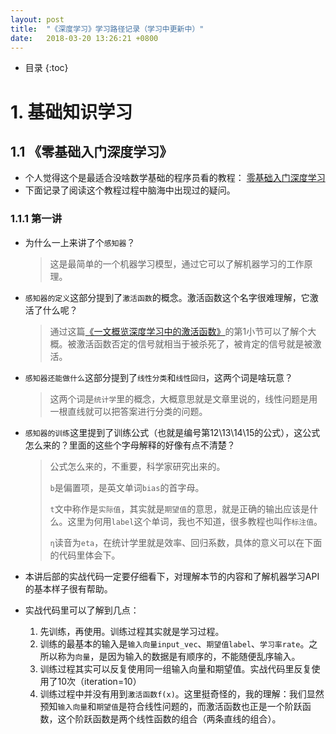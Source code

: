 ```yaml
---
layout: post
title:  "《深度学习》学习路径记录（学习中更新中）"
date:   2018-03-20 13:26:21 +0800
---
```


* 目录
{:toc}
# 1. 基础知识学习

## 1.1 《零基础入门深度学习》

* 个人觉得这个是最适合没啥数学基础的程序员看的教程： [零基础入门深度学习](https://www.zybuluo.com/hanbingtao/note/433855)
* 下面记录了阅读这个教程过程中脑海中出现过的疑问。

### 1.1.1 第一讲

* 为什么一上来讲了个`感知器`？
  > 这是最简单的一个机器学习模型，通过它可以了解机器学习的工作原理。

* `感知器的定义`这部分提到了`激活函数`的概念。激活函数这个名字很难理解，它激活了什么呢？
  >通过这篇[《一文概览深度学习中的激活函数》](https://www.jiqizhixin.com/articles/2017-11-02-26)的第1小节可以了解个大概。被激活函数否定的信号就相当于被杀死了，被肯定的信号就是被激活。

* `感知器还能做什么`这部分提到了`线性分类`和`线性回归`，这两个词是啥玩意？

  > 这两个词是`统计学`里的概念，大概意思就是文章里说的，线性问题是用一根直线就可以把答案进行分类的问题。

* `感知器的训练`这里提到了训练公式（也就是编号第12\13\14\15的公式），这公式怎么来的？里面的这些个字母解释的好像有点不清楚？

  > 公式怎么来的，不重要，科学家研究出来的。
  >
  > `b`是偏置项，是英文单词`bias`的首字母。
  >
  > `t`文中称作是`实际值`，其实就是`期望值`的意思，就是正确的输出应该是什么。这里为何用`label`这个单词，我也不知道，很多教程也叫作`标注值`。
  >
  > `η`读音为`eta`，在统计学里就是效率、回归系数，具体的意义可以在下面的代码里体会下。

* 本讲后部的实战代码一定要仔细看下，对理解本节的内容和了解机器学习API的基本样子很有帮助。

* 实战代码里可以了解到几点：

  1. 先训练，再使用。训练过程其实就是学习过程。
  2. 训练的最基本的输入是`输入向量input_vec`、`期望值label`、`学习率rate`。之所以称为`向量`，是因为输入的数据是有顺序的，不能随便乱序输入。
  3. 训练过程其实可以反复使用同一组输入向量和期望值。实战代码里反复使用了10次（iteration=10）
  4. 训练过程中并没有用到`激活函数f(x)`。这里挺奇怪的，我的理解：我们显然预知`输入向量`和`期望值`是符合线性问题的，而激活函数也正是一个阶跃函数，这个阶跃函数是两个线性函数的组合（两条直线的组合）。